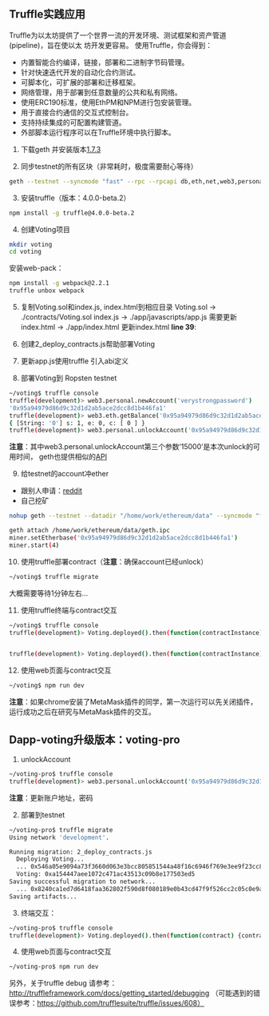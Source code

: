 **Truffle实践应用**
-------------------------------
Truffle为以太坊提供了一个世界一流的开发环境、测试框架和资产管道(pipeline)，旨在使以太
坊开发更容易。 使用Truffle，你会得到：
* 内置智能合约编译，链接，部署和二进制字节码管理。
* 针对快速迭代开发的自动化合约测试。
* 可脚本化，可扩展的部署和迁移框架。
* 网络管理，用于部署到任意数量的公共和私有网络。
* 使用ERC190标准，使用EthPM和NPM进行包安装管理。
* 用于直接合约通信的交互式控制台。
* 支持持续集成的可配置构建管道。
* 外部脚本运行程序可以在Truffle环境中执行脚本。


1. 下载geth 并安装版本[1.7.3](https://gethstore.blob.core.windows.net/builds/geth-windows-amd64-1.7.3-4bb3c89d.exe)

2. 同步testnet的所有区块（非常耗时，极度需要耐心等待）
```Bash
geth --testnet --syncmode "fast" --rpc --rpcapi db,eth,net,web3,personal --cache=1024  --rpcport 8545 --rpcaddr 127.0.0.1 --rpccorsdomain "*" --bootnodes "enode://20c9ad97c081d63397d7b685a412227a40e23c8bdc6688c6f37e97cfbc22d2b4d1db1510d8f61e6a8866ad7f0e17c02b14182d37ea7c3c8b9c2683aeb6b733a1@52.169.14.227:30303,enode://6ce05930c72abc632c58e2e4324f7c7ea478cec0ed4fa2528982cf34483094e9cbc9216e7aa349691242576d552a2a56aaeae426c5303ded677ce455ba1acd9d@13.84.180.240:30303"
```
3. 安装truffle（版本：4.0.0-beta.2）
```Bash
npm install -g truffle@4.0.0-beta.2
```
4. 创建Voting项目
```Bash
mkdir voting
cd voting
```
安装web-pack：
```Bash
npm install -g webpack@2.2.1
truffle unbox webpack
```

5. 复制Voting.sol和index.js, index.html到相应目录
Voting.sol -> ./contracts/Voting.sol
index.js -> ./app/javascripts/app.js 需要更新
index.html -> ./app/index.html  更新index.html **line 39**: <script src="app.js"></script>

6. 创建2_deploy_contracts.js帮助部署Voting

7. 更新app.js使用truffle 引入abi定义

8. 部署Voting到 Ropsten testnet
```Bash
~/voting$ truffle console
truffle(development)> web3.personal.newAccount('verystrongpassword')
'0x95a94979d86d9c32d1d2ab5ace2dcc8d1b446fa1'
truffle(development)> web3.eth.getBalance('0x95a94979d86d9c32d1d2ab5ace2dcc8d1b446fa1')
{ [String: '0'] s: 1, e: 0, c: [ 0 ] }
truffle(development)> web3.personal.unlockAccount('0x95a94979d86d9c32d1d2ab5ace2dcc8d1b446fa1', 'verystrongpassword', 15000)
```
**注意**：其中web3.personal.unlockAccount第三个参数‘15000’是本次unlock的可用时间，
geth也提供相似的[API](https://github.com/ethereum/go-ethereum/wiki/Management-APIs#personal_unlockaccount)

9. 给testnet的account冲ether
* 跟别人申请：[reddit](https://www.reddit.com/r/ethdev/comments/72ltwj/the_new_if_you_need_some_ropsten_testnet_ethers/?sort=new&limit=500)
* 自己挖矿
```Bash
nohup geth --testnet --datadir "/home/work/ethereum/data" --syncmode "fast" --cache=512 > geth.log 2>&1 

geth attach /home/work/ethereum/data/geth.ipc
miner.setEtherbase('0x95a94979d86d9c32d1d2ab5ace2dcc8d1b446fa1')
miner.start(4)
```

10. 使用truffle部署contract（**注意**：确保account已经unlock）
```Bash
~/voting$ truffle migrate
```
大概需要等待1分钟左右...

11. 使用truffle终端与contract交互
```Bash
~/voting$ truffle console
truffle(development)> Voting.deployed().then(function(contractInstance) {contractInstance.voteForCandidate('Rama').then(function(v) {console.log(v)})})


truffle(development)> Voting.deployed().then(function(contractInstance) {contractInstance.totalVotesFor.call('Rama').then(function(v) {console.log(v)})})

```

12. 使用web页面与contract交互
```Bash
~/voting$ npm run dev
```
**注意**：如果chrome安装了MetaMask插件的同学，第一次运行可以先关闭插件，运行成功之后在研究与MetaMask插件的交互。

Dapp-voting升级版本：voting-pro
-----------------------------
1. unlockAccount
```Bash
~/voting-pro$ truffle console
truffle(development)> web3.personal.unlockAccount('0x95a94979d86d9c32d1d2ab5ace2dcc8d1b446fa1', 'verystrongpassword', 15000)
```
**注意**：更新账户地址，密码

2. 部署到testnet
```Bash
~/voting-pro$ truffle migrate
Using network 'development'.

Running migration: 2_deploy_contracts.js
  Deploying Voting...
  ... 0x546a05e9094a73f3660d063e3bcc805851544a48f16c6946f769e3ee9f23cc8c
  Voting: 0xa154447aee1072c471ac43513c09b8e177503ed5
Saving successful migration to network...
  ... 0x8240ca1ed7d6418faa362802f590d8f080189e0b43cd47f9f526cc2c05c0e9a1
Saving artifacts...

```

3. 终端交互：
```Bash
~/voting-pro$ truffle console
truffle(development)> Voting.deployed().then(function(contract) {contract.buy({value: web3.toWei('1', 'ether'), from: web3.eth.accounts[0]})})
```

4. 使用web页面与contract交互
```Bash
~/voting-pro$ npm run dev
```

另外，关于truffle debug 请参考：http://truffleframework.com/docs/getting_started/debugging
（可能遇到的错误参考：https://github.com/trufflesuite/truffle/issues/608）

